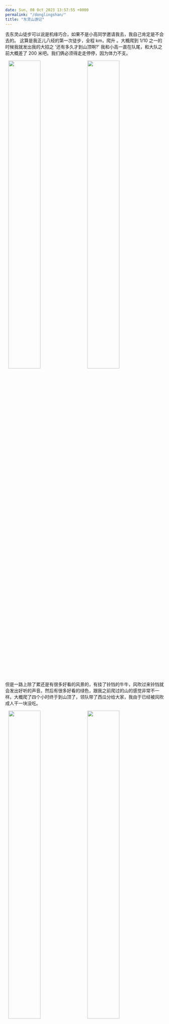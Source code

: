 ```yaml
---
date: Sun, 08 Oct 2023 13:57:55 +0000
permalink: "/donglingshan/"
title: "东灵山游记"
---
```


去东灵山徒步可以说是机缘巧合，如果不是小高同学邀请我去，我自己肯定是不会去的。
这算是我正儿八经的第一次徒步，全程 km，爬升 。大概爬到 1/10 之一的时候我就发出我的大招之
'还有多久才到山顶啊?' 我和小高一直在队尾，和大队之前大概差了 200 米吧。我们俩必须得走走停停，因为体力不支。

<p >
<img src="{{ site.base_url }}{% link /assets/imgs/IMG_6716.jpeg %}" width="45%" height="50%" hspace = "10">
<img src="{{ site.base_url }}{% link /assets/imgs/IMG_6726.jpeg %}" width="45%" height="50%" hspace = "10">
</p>

但是一路上除了累还是有很多好看的风景的，有挂了铃铛的牛牛，风吹过来铃铛就会发出好听的声音。然后有很多好看的绿色，跟我之前爬过的山的感觉非常不一样。大概爬了四个小时终于到山顶了，领队带了西瓜分给大家，我由于已经被风吹成人干一块没吃。

<p >
<img src="{{ site.base_url }}{% link /assets/imgs/IMG_6757.jpeg %}" width="45%" height="50%" hspace = "10">
<img src="{{ site.base_url }}{% link /assets/imgs/IMG_6713.jpeg %}" width="45%" height="50%" hspace = "10">
</p>

下山其实很快，但是很伤膝盖，感觉有一种钝感的疼一直袭来，我比上来时候需要休息的频率还高。就记得下山的时候往下眺望有一幢红房子，好像动画片。风吹过石子堆成的小山还会有口哨声。

回家洗澡的时候才发现牙齿上，鼻孔里，袜子里面全是沙。回看照片有一种荒谬的凌乱感。

然后一些作为新手学习的教训：

<ol>
<li>去之前听说要备粮，带着一种春游之前买零食的热情冲进了盒马，买了脆脆鲨、面包、饼干、饭团、口香糖、三瓶水和一瓶宝矿力水特。
   实在是太多了，而且最后累的根本什么都吃不进去。所以除了带水和宝矿力水特，其他补充能量的我觉得带两种就够了。</li>
<li>没有穿登山鞋。我穿的带缓震的有高度的运动鞋去的，不抓力，所以老是摔跤，所以最好还是穿一双登山鞋去比较好，感觉迪卡侬卖的就挺好</li>
<li> 穿少了，我就穿了一件短袖，一件卫衣外套，群里人说要穿薄羽绒/防风夹克，我没听，最后上去之后被冻傻了，所以最好还是带一件比较好。</li>
</ol>
